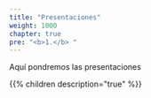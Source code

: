 ```yaml
---
title: "Presentaciones"
weight: 1000
chapter: true
pre: "<b>1.</b> "
---
```

Aquí pondremos las presentaciones
<!--more-->
{{% children description="true"  %}}